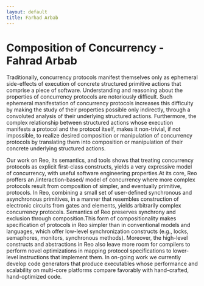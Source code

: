 ```yaml
---
layout: default
title: Farhad Arbab
---
```


# Composition of Concurrency - Fahrad Arbab

Traditionally, concurrency protocols manifest themselves only as
ephemeral side-effects of execution of concrete structured primitive
actions that comprise a piece of software.  Understanding and reasoning
about the properties of concurrency protocols are notoriously
difficult.  Such ephemeral manifestation of concurrency protocols
increases this difficulty by making the study of their properties
possible only indirectly, through a convoluted analysis of their
underlying structured actions.  Furthermore, the complex relationship
between structured actions whose execution manifests a  protocol and the
protocol itself, makes it non-trivial, if not impossible, to realize
desired composition or manipulation of concurrency protocols by
translating them into composition or manipulation of their concrete
underlying structured actions.

Our work on Reo, its semantics, and tools shows that treating
concurrency protocols as explicit first-class constructs, yields a very
expressive model of concurrency, with useful software engineering
properties.At its core, Reo proffers an /interaction-based/ model of
concurrency where more complex protocols result from composition of
simpler, and eventually primitive, protocols. In Reo, combining a small
set of user-defined synchronous and asynchronous primitives, in a manner
that resembles construction of electronic circuits from gates and
elements, yields arbitrarily complex concurrency protocols. Semantics of
Reo preserves synchrony and exclusion through composition.This form of
compositionality makes specification of protocols in Reo simpler than in
conventional models and languages, which offer low-level synchronization
constructs (e.g., locks, semaphores, monitors, synchronous methods).
Moreover, the high-level constructs and abstractions in Reo also leave
more room for compilers to perform novel optimizations in mapping
protocol specifications to lower-level instructions that implement them.
In on-going work we currently develop code generators that produce
executables whose performance and scalability on multi-core platforms
compare favorably with hand-crafted, hand-optimized code.


